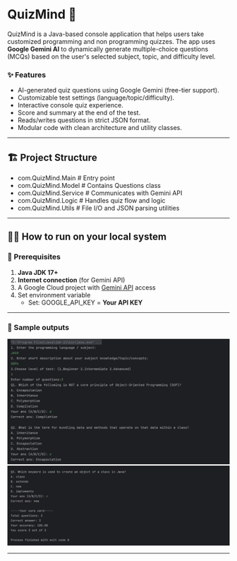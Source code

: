 # QuizMind 🧠

QuizMind is a Java-based console application that helps users take customized programming and non programming quizzes. The app uses **Google Gemini AI** to dynamically generate multiple-choice questions (MCQs) based on the user's selected subject, topic, and difficulty level.

### ✨ Features

- AI-generated quiz questions using Google Gemini (free-tier support).
- Customizable test settings (language/topic/difficulty).
- Interactive console quiz experience.
- Score and summary at the end of the test.
- Reads/writes questions in strict JSON format.
- Modular code with clean architecture and utility classes.

---

## 🏗️ Project Structure

- com.QuizMind.Main # Entry point
- com.QuizMind.Model # Contains Questions class
- com.QuizMind.Service # Communicates with Gemini API
- com.QuizMind.Logic # Handles quiz flow and logic
- com.QuizMind.Utils # File I/O and JSON parsing utilities

---

## 🏃‍➡️ How to run on your local system

### 🔧 Prerequisites

1. **Java JDK 17+**
2. **Internet connection** (for Gemini API)
3. A Google Cloud project with [Gemini API](https://console.cloud.google.com/) access 
4. Set environment variable
   - Set: GOOGLE_API_KEY = **Your API KEY**

---

### 📃 Sample outputs

![](img_1.png)
![](img_2.png)

---
